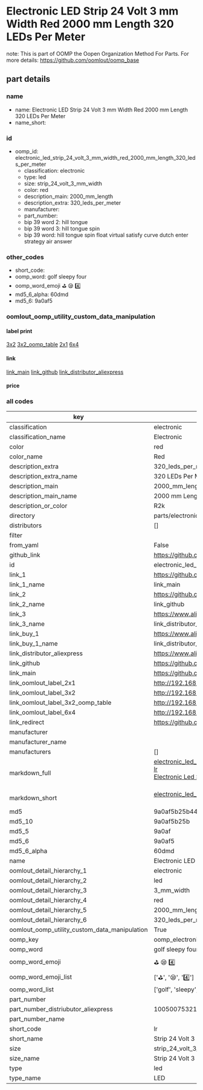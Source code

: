 # Electronic LED Strip 24 Volt 3 mm Width Red 2000 mm Length 320 LEDs Per Meter  

note: This is part of OOMP the Oopen Organization Method For Parts. For more details: https://github.com/oomlout/oomp_base

##  part details
  







### name
* name: Electronic LED Strip 24 Volt 3 mm Width Red 2000 mm Length 320 LEDs Per Meter
* name_short: 
### id
* oomp_id: electronic_led_strip_24_volt_3_mm_width_red_2000_mm_length_320_leds_per_meter
  * classification: electronic
  * type: led
  * size: strip_24_volt_3_mm_width
  * color: red
  * description_main: 2000_mm_length
  * description_extra: 320_leds_per_meter
  * manufacturer: 
  * part_number: 
  * bip 39 word 2: hill tongue
  * bip 39 word 3: hill tongue spin
  * bip 39 word: hill tongue spin float virtual satisfy curve dutch enter strategy air answer

### other_codes
* short_code: 
* oomp_word: golf sleepy four
* oomp_word_emoji :golf: :sleepy: :four:
* md5_6_alpha: 60dmd
* md5_6: 9a0af5






### oomlout_oomp_utility_custom_data_manipulation
#### label print
[3x2](http://192.168.1.245:1112/?label=oomp%2060dmd)
[3x2_oomp_table](http://192.168.1.108:1112/?label=oomp%2060dmd)
[2x1](http://192.168.1.242:1112/?label=oomp%2060dmd)
[6x4](http://192.168.1.55:1112/?label=oomp%2060dmd)    

#### link

[link_main](https://github.com/oomlout/oomlout_oomp_version_1_messy/tree/main/parts/electronic_led_strip_24_volt_3_mm_width_red_2000_mm_length_320_leds_per_meter) [link_github](https://github.com/oomlout/oomlout_oomp_version_1_messy/tree/main/parts/electronic_led_strip_24_volt_3_mm_width_red_2000_mm_length_320_leds_per_meter) [link_distributor_aliexpress](https://www.aliexpress.com/item/1005007532172895.html)                            

#### price







### all codes 
| key | value |  
| --- | --- |  
| classification | electronic |  
| classification_name | Electronic |  
| color | red |  
| color_name | Red |  
| description_extra | 320_leds_per_meter |  
| description_extra_name | 320 LEDs Per Meter |  
| description_main | 2000_mm_length |  
| description_main_name | 2000 mm Length |  
| description_or_color | R2k |  
| directory | parts/electronic_led_strip_24_volt_3_mm_width_red_2000_mm_length_320_leds_per_meter |  
| distributors | [] |  
| filter |  |  
| from_yaml | False |  
| github_link | https://github.com/oomlout/oomlout_oomp_part_src/tree/main/parts/electronic_led_strip_24_volt_3_mm_width_red_2000_mm_length_320_leds_per_meter |  
| id | electronic_led_strip_24_volt_3_mm_width_red_2000_mm_length_320_leds_per_meter |  
| link_1 | https://github.com/oomlout/oomlout_oomp_version_1_messy/tree/main/parts/electronic_led_strip_24_volt_3_mm_width_red_2000_mm_length_320_leds_per_meter |  
| link_1_name | link_main |  
| link_2 | https://github.com/oomlout/oomlout_oomp_version_1_messy/tree/main/parts/electronic_led_strip_24_volt_3_mm_width_red_2000_mm_length_320_leds_per_meter |  
| link_2_name | link_github |  
| link_3 | https://www.aliexpress.com/item/1005007532172895.html |  
| link_3_name | link_distributor_aliexpress |  
| link_buy_1 | https://www.aliexpress.com/item/1005007532172895.html |  
| link_buy_1_name | link_distributor_aliexpress |  
| link_distributor_aliexpress | https://www.aliexpress.com/item/1005007532172895.html |  
| link_github | https://github.com/oomlout/oomlout_oomp_version_1_messy/tree/main/parts/electronic_led_strip_24_volt_3_mm_width_red_2000_mm_length_320_leds_per_meter |  
| link_main | https://github.com/oomlout/oomlout_oomp_version_1_messy/tree/main/parts/electronic_led_strip_24_volt_3_mm_width_red_2000_mm_length_320_leds_per_meter |  
| link_oomlout_label_2x1 | http://192.168.1.242:1112/?label=oomp%2060dmd |  
| link_oomlout_label_3x2 | http://192.168.1.245:1112/?label=oomp%2060dmd |  
| link_oomlout_label_3x2_oomp_table | http://192.168.1.108:1112/?label=oomp%2060dmd |  
| link_oomlout_label_6x4 | http://192.168.1.55:1112/?label=oomp%2060dmd |  
| link_redirect | https://github.com/oomlout/oomlout_oomp_version_1_messy/tree/main/parts/electronic_led_strip_24_volt_3_mm_width_red_2000_mm_length_320_leds_per_meter |  
| manufacturer |  |  
| manufacturer_name |  |  
| manufacturers | [] |  
| markdown_full | [electronic_led_strip_24_volt_3_mm_width_red_2000_mm_length_320_leds_per_meter](none)<br>[lr](none)<br>[Electronic Led Strip 24 Volt 3 Mm Width Red 2000 Mm Length 320 Leds Per Meter](none)<br><br> |  
| markdown_short | [electronic_led_strip_24_volt_3_mm_width_red_2000_mm_length_320_leds_per_meter](none)<br><br> |  
| md5 | 9a0af5b25b4466cafd7a3593a3f91b5d |  
| md5_10 | 9a0af5b25b |  
| md5_5 | 9a0af |  
| md5_6 | 9a0af5 |  
| md5_6_alpha | 60dmd |  
| name | Electronic LED Strip 24 Volt 3 mm Width Red 2000 mm Length 320 LEDs Per Meter |  
| oomlout_detail_hierarchy_1 | electronic |  
| oomlout_detail_hierarchy_2 | led |  
| oomlout_detail_hierarchy_3 | 3_mm_width |  
| oomlout_detail_hierarchy_4 | red |  
| oomlout_detail_hierarchy_5 | 2000_mm_length |  
| oomlout_detail_hierarchy_6 | 320_leds_per_meter |  
| oomlout_oomp_utility_custom_data_manipulation | True |  
| oomp_key | oomp_electronic_led_strip_24_volt_3_mm_width_red_2000_mm_length_320_leds_per_meter |  
| oomp_word | golf sleepy four |  
| oomp_word_emoji | :golf: :sleepy: :four: |  
| oomp_word_emoji_list | [':golf:', ':sleepy:', ':four:'] |  
| oomp_word_list | ['golf', 'sleepy', 'four'] |  
| part_number |  |  
| part_number_distriubutor_aliexpress | 1005007532172895 |  
| part_number_name |  |  
| short_code | lr |  
| short_name | Strip 24 Volt 3 Mm Width Red2000 Mm Length Led |  
| size | strip_24_volt_3_mm_width |  
| size_name | Strip 24 Volt 3 mm Width |  
| type | led |  
| type_name | LED |  
